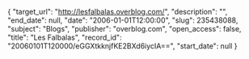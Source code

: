 {
  "target_url": "http://lesfalbalas.overblog.com/", 
  "description": "", 
  "end_date": null, 
  "date": "2006-01-01T12:00:00", 
  "slug": 235438088, 
  "subject": "Blogs", 
  "publisher": "overblog.com", 
  "open_access": false, 
  "title": "Les Falbalas", 
  "record_id": "20060101T120000/eGGXtkknjfKE2BXd6iycIA==", 
  "start_date": null
}

